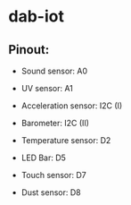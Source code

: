 # dab-iot

## Pinout:
* Sound sensor: A0
* UV sensor: A1


* Acceleration sensor: I2C (I)
* Barometer: I2C (II)

* Temperature sensor: D2
* LED Bar: D5
* Touch sensor: D7
* Dust sensor: D8
